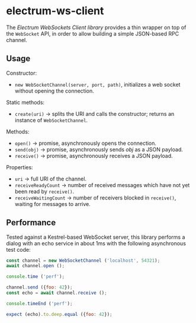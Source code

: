 # electrum-ws-client

The _Electrum WebSockets Client library_ provides a thin wrapper on top of
the `WebSocket` API, in order to allow building a simple JSON-based RPC
channel.

## Usage

Constructor:

* `new WebSocketChannel(server, port, path)`, initializes a web socket without
  opening the connection.

Static methods:

* `create(uri)` &rarr; splits the URI and calls the constructor; returns an
  instance of `WebSocketChannel`.

Methods:

* `open()` &rarr; promise, asynchronously opens the connection.
* `send(obj)` &rarr; promise, asynchronously sends _obj_ as a JSON payload.
* `receive()` &rarr; promise, asynchronously receives a JSON payload.

Properties:

* `uri` &rarr; full URI of the channel.
* `receiveReadyCount` &rarr; number of received messages which have not yet
  been read by `receive()`.
* `receiveWaitingCount` &rarr; number of receivers blocked in `receive()`,
  waiting for messages to arrive.

## Performance

Tested against a Kestrel-based WebSocket server, this library performs a
dialog with an echo service in about 1ms with the following asynchronous
test code:

```js
const channel = new WebSocketChannel ('localhost', 54321);
await channel.open ();

console.time ('perf');

channel.send ({foo: 42});
const echo = await channel.receive ();

console.timeEnd ('perf');

expect (echo).to.deep.equal ({foo: 42});
```
